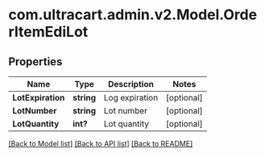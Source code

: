 # com.ultracart.admin.v2.Model.OrderItemEdiLot
## Properties

Name | Type | Description | Notes
------------ | ------------- | ------------- | -------------
**LotExpiration** | **string** | Log expiration | [optional] 
**LotNumber** | **string** | Lot number | [optional] 
**LotQuantity** | **int?** | Lot quantity | [optional] 

[[Back to Model list]](../README.md#documentation-for-models) [[Back to API list]](../README.md#documentation-for-api-endpoints) [[Back to README]](../README.md)

